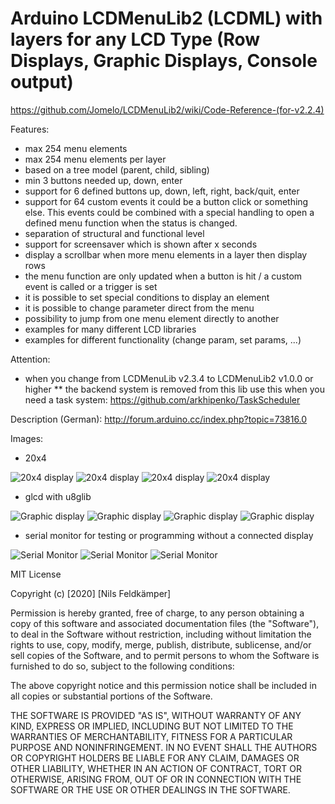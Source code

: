 Arduino LCDMenuLib2 (LCDML) with layers for any LCD Type (Row Displays, Graphic Displays, Console output)
=================================================================

https://github.com/Jomelo/LCDMenuLib2/wiki/Code-Reference-(for-v2.2.4)

Features:
*  max 254 menu elements
*  max 254 menu elements per layer
*  based on a tree model (parent, child, sibling)
*  min 3 buttons needed up, down, enter
*  support for 6 defined buttons up, down, left, right, back/quit, enter
*  support for 64 custom events it could be a button click or something else. This events could be combined with a special handling to open a defined menu function when the status is changed. 
*  separation of structural and functional level
*  support for screensaver which is shown after x seconds
*  display a scrollbar when more menu elements in a layer then display rows
*  the menu function are only updated when a button is hit / a custom event is called  or a trigger is set
*  it is possible to set special conditions to display an element
*  it is possible to change parameter direct from the menu
*  possibility to jump from one menu element directly to another
*  examples for many different LCD libraries
*  examples for different functionality (change param, set params, ...)


Attention:
*  when you change from LCDMenuLib v2.3.4 to LCDMenuLib2 v1.0.0 or higher
** the backend system is removed from this lib use this when you need a task system: https://github.com/arkhipenko/TaskScheduler


Description (German):
http://forum.arduino.cc/index.php?topic=73816.0

Images:

* 20x4

![20x4 display](extras/img/20x4_1.jpg?raw=true "20x4 display")
![20x4 display](extras/img/20x4_2.jpg?raw=true "20x4 display")
![20x4 display](extras/img/20x4_3.jpg?raw=true "20x4 display")
![20x4 display](extras/img/20x4_4.jpg?raw=true "20x4 display")

* glcd with u8glib

![Graphic display](extras/img/glcd_1.jpg?raw=true "Graphic display")
![Graphic display](extras/img/glcd_2.jpg?raw=true "Graphic display")
![Graphic display](extras/img/glcd_3.jpg?raw=true "Graphic display")
![Graphic display](extras/img/glcd_4.jpg?raw=true "Graphic display")

* serial monitor for testing or programming without a connected display

![Serial Monitor](extras/img/console_1.png?raw=true "Serial Monitor")
![Serial Monitor](extras/img/console_2.png?raw=true "Serial Monitor")
![Serial Monitor](extras/img/console_3.png?raw=true "Serial Monitor")


MIT License

Copyright (c) [2020] [Nils Feldkämper]

Permission is hereby granted, free of charge, to any person obtaining a copy
of this software and associated documentation files (the "Software"), to deal
in the Software without restriction, including without limitation the rights
to use, copy, modify, merge, publish, distribute, sublicense, and/or sell
copies of the Software, and to permit persons to whom the Software is
furnished to do so, subject to the following conditions:

The above copyright notice and this permission notice shall be included in all
copies or substantial portions of the Software.

THE SOFTWARE IS PROVIDED "AS IS", WITHOUT WARRANTY OF ANY KIND, EXPRESS OR
IMPLIED, INCLUDING BUT NOT LIMITED TO THE WARRANTIES OF MERCHANTABILITY,
FITNESS FOR A PARTICULAR PURPOSE AND NONINFRINGEMENT. IN NO EVENT SHALL THE
AUTHORS OR COPYRIGHT HOLDERS BE LIABLE FOR ANY CLAIM, DAMAGES OR OTHER
LIABILITY, WHETHER IN AN ACTION OF CONTRACT, TORT OR OTHERWISE, ARISING FROM,
OUT OF OR IN CONNECTION WITH THE SOFTWARE OR THE USE OR OTHER DEALINGS IN THE
SOFTWARE.

